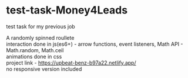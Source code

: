 # test-task-Money4Leads
test task for my previous job

A randomly spinned roullete 
<br>
interaction done in js(es6+) - arrow functions, event listeners, Math API - Math.random, Math.ceil
<br>
animations done in css
<br>
project link - https://upbeat-benz-b97a22.netlify.app/
<br>
no responsive version included
